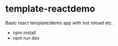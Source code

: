 # template-reactdemo

Basic react template/demo app with hot reload etc.
- npm install
- npm run dev 
